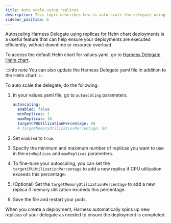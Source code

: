 ```yaml
---
title: Auto scale using replicas
description: This topic describes how to auto scale the delegate using replicas for Helm chart deployments.
sidebar_position: 6
---
```


Autoscaling Harness Delegate using replicas for Helm chart deployments is a useful feature that can help ensure your deployments are executed efficiently, without downtime or resource overload.

To access the default Helm chart for values.yaml, go to [Harness Delegate Helm chart](https://github.com/harness/delegate-helm-chart/blob/main/harness-delegate-ng/values.yaml).

:::info note
You can also update the Harness Delegate yaml file in addition to the Helm chart.
:::

To auto scale the delegate, do the following:

1. In your values.yaml file, go to `autoscaling` parameters.

   ```yaml
   autoscaling:
     enabled: false
     minReplicas: 1
     maxReplicas: 10
     targetCPUUtilizationPercentage: 80
     # targetMemoryUtilizationPercentage: 80
   ```

2. Set `enabled` to `true`.

3. Specify the minimum and maximum number of replicas you want to use in the `minReplicas` and `maxReplicas` parameters.

4. To fine-tune your autoscaling, you can set the `targetCPUUtilizationPercentage` to add a new replica if CPU utilization exceeds this percentage.

5. (Optional) Set the `targetMemoryUtilizationPercentage` to add a new replica if memory utilization exceeds this percentage.

6. Save the file and restart your pods.

When you create a deployment, Harness automatically spins up new replicas of your delegate as needed to ensure the deployment is completed.
